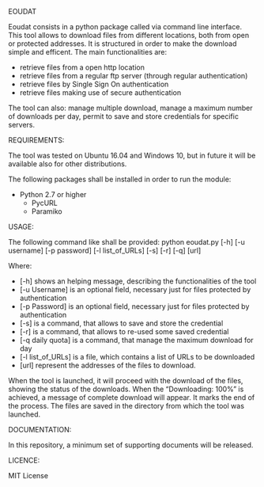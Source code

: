EOUDAT

Eoudat consists in a python package called via command line interface. 
This tool allows to download files from different locations, both from open or protected addresses. It is structured in order to make the download simple and efficent.
The main functionalities are:
- retrieve files from a open http location
- retrieve files from a regular ftp server (through regular authentication)
- retrieve files by Single Sign On authentication
- retrieve files making use of secure authentication

The tool can also: manage multiple download, manage a maximum number of downloads per day, permit to save and store credentials for specific servers.


REQUIREMENTS:

The tool was tested on Ubuntu 16.04 and Windows 10, but in future it will be available also for other distributions.   

The following packages shall be installed in order to run the module:
- Python 2.7 or higher
	- PycURL 
	- Paramiko


USAGE:

The following command like shall be provided:
python <installationPath/>eoudat.py [-h] [-u username] [-p password] [-l list_of_URLs] [-s] [-r] [-q] [url]

Where:
- [-h] shows an helping message, describing the functionalities of the tool
- [-u Username] is an optional field, necessary just for files protected by authentication
- [-p Password] is an optional field, necessary just for files protected by authentication
- [-s] is a command, that allows to save and store the credential 
- [-r] is a command, that allows to re-used some saved credential 
- [-q daily quota] is a command, that manage the maximum download for day 
- [-l list_of_URLs] is a file, which contains a list of URLs to be downloaded
- [url] represent the addresses of the files to download. 

When the tool is launched, it will proceed with the download of the files, showing the status of the downloads. When the “Downloading: 100%” is achieved, a message of complete download will appear. It marks the end of the process.
The files are saved in the directory from which the tool was launched.


DOCUMENTATION:

In this repository, a minimum set of supporting documents will be released.


LICENCE:

MIT License
